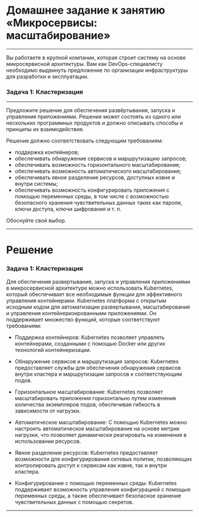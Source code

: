 <h1>Домашнее задание к занятию «Микросервисы: масштабирование»</h1>

____


Вы работаете в крупной компании, которая строит систему на основе микросервисной архитектуры. Вам как DevOps-специалисту необходимо выдвинуть предложение по организации инфраструктуры для разработки и эксплуатации.

<h3>Задача 1: Кластеризация</h3>

____

Предложите решение для обеспечения развёртывания, запуска и управления приложениями. Решение может состоять из одного или нескольких программных продуктов и должно описывать способы и принципы их взаимодействия.

Решение должно соответствовать следующим требованиям:

 - поддержка контейнеров;
 - обеспечивать обнаружение сервисов и маршрутизацию запросов;
 - обеспечивать возможность горизонтального масштабирования;
 - обеспечивать возможность автоматического масштабирования;
 - обеспечивать явное разделение ресурсов, доступных извне и внутри системы;
 - обеспечивать возможность конфигурировать приложения с помощью переменных среды, в том числе с возможностью безопасного хранения чувствительных данных таких как пароли, ключи доступа, ключи шифрования и т. п.

Обоснуйте свой выбор.

____


<h1>Решение</h1>

<h3>Задача 1: Кластеризация</h3>


Для обеспечения развертывания, запуска и управления приложениями в микросервисной архитектуре можно использовать Kubernetes, который обеспечивает все необходимые функции для эффективного управления контейнерами. Kubernetes  платформа с открытым исходным кодом для автоматизации развертывания, масштабирования и управления контейнеризированными приложениями. Он поддерживает множество функций, которые соответствуют требованиям:

 - Поддержка контейнеров: Kubernetes позволяет управлять контейнерами, созданными с помощью Docker или других технологий контейнеризации.

 - Обнаружение сервисов и маршрутизация запросов: Kubernetes предоставляет службы для обеспечения обнаружения сервисов внутри кластера и маршрутизации запросов к соответствующим подов.

 - Горизонтальное масштабирование: Kubernetes позволяет масштабировать приложения горизонтально путем изменения количества экземпляров подов, обеспечивая гибкость в зависимости от нагрузки.

 - Автоматическое масштабирование: С помощью Kubernetes можно настроить автоматическое масштабирование на основе метрик нагрузки, что позволяет динамически реагировать на изменения в использовании ресурсов.

 - Явное разделение ресурсов: Kubernetes предоставляет возможности для конфигурирования сетевых политик, позволяющих контролировать доступ к сервисам как извне, так и внутри кластера.

 - Конфигурирование с помощью переменных среды: Kubernetes поддерживает возможность управления конфигурацией с помощью переменных среды, а также обеспечивает безопасное хранение чувствительных данных с помощью секретов.


____
